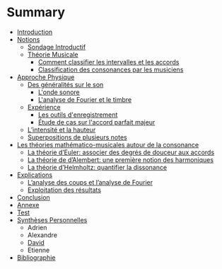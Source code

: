 # Summary

* [Introduction](README.md)
* [Notions](chapitres/I_notions.md)
   * [Sondage Introductif](chapitres/IA_sondage_introductif.md)
   * [Théorie Musicale](chapitres/IB_theorie_musicale.md)
       * [Comment classifier les intervalles et les accords](chapitres/IB1_comment_classifier_les_intervalles_et_les_accords.md)
       * [Classification des consonances par les musiciens](chapitres/IB2_classification_des_consonances_par_les_musiciens.md)
* [Approche Physique](chapitres/II_approche_physique.md)
   * [Des généralités sur le son](chapitres/IIA_des_generalites_sur_le_son.md)
       * [L'onde sonore](chapitres/IIA1_londe_sonore.md)
       * [L'analyse de Fourier et le timbre](chapitres/IIA2_lanalyse_de_fourier_et_le_timbre.md)
   * [Expérience](chapitres/IIB_experience.md)
       * [Les outils d'enregistrement](chapitres/IIB1_les_outils_denregistrement.md)
       * [Étude de cas sur l'accord parfait majeur](chapitres/IIB2_etude_de_cas_sur_laccord_parfait_majeur.md)
   * [L’intensité et la hauteur](chapitres/IIC_lintensite_et_la_hauteur.md)
   * [Superpositions de plusieurs notes](chapitres/IID_superpositions_de_plusieurs_notes.md)
* [Les théories mathématico-musicales autour de la consonance](chapitres/III_les_theories_mathematico-musicales_autour_de_la_co.md)
   * [La théorie d’Euler: associer des degrés de douceur aux accords](chapitres/IIIA_la_theorie_deuler_associer_des_degres_de_douceur_a.md)
   * [La théorie de d’Alembert: une première notion des harmoniques](chapitres/IIIB_la_theorie_de_dalembert_une_premiere_notion_des_ha.md)
   * [La théorie d’Helmholtz: quantifier la dissonance](chapitres/IIIC_la_theorie_dhelmholtz_quantifier_la_dissonance.md)
* [Explications](chapitres/IV_explications.md)
   * [L’analyse des coups et l’analyse de Fourier](chapitres/chapitres/IVA_alanalyse_des_coups_et_lanalyse_de_fourier_md.md)
   * [Exploitation des résultats](chapitres/IVB_exploitation_des_resultats.md)
* [Conclusion](chapitres/Conclusion.md)
* [Annexe](chapitres/Annexe.md)
* [Test](chapitres/test.md)
* [Synthèses Personnelles](syntheses_personnelles.md)
   * Adrien
   * Alexandre
   * [David](david.md)
   * Etienne
* [Bibliographie](chapitres/bibliographie.md)

